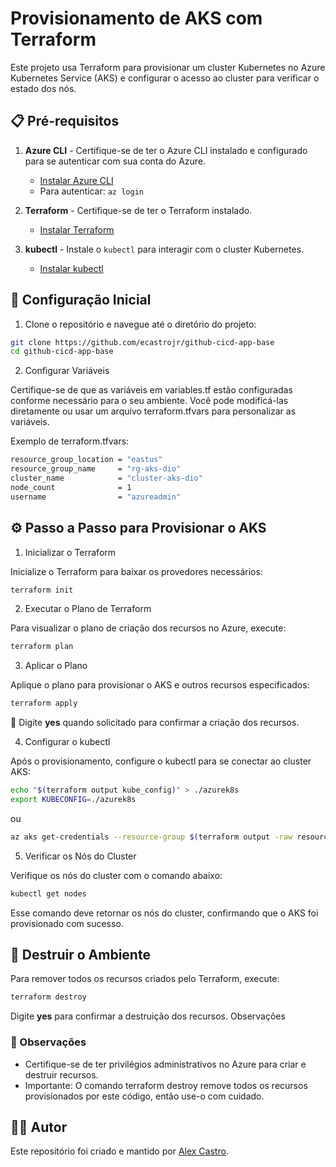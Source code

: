 # Provisionamento de AKS com Terraform

Este projeto usa Terraform para provisionar um cluster Kubernetes no Azure Kubernetes Service (AKS) e configurar o acesso ao cluster para verificar o estado dos nós.

## 📋 Pré-requisitos

1. **Azure CLI** - Certifique-se de ter o Azure CLI instalado e configurado para se autenticar com sua conta do Azure.
   - [Instalar Azure CLI](https://docs.microsoft.com/pt-br/cli/azure/install-azure-cli)
   - Para autenticar: `az login`

2. **Terraform** - Certifique-se de ter o Terraform instalado.
   - [Instalar Terraform](https://learn.hashicorp.com/tutorials/terraform/install-cli)

3. **kubectl** - Instale o `kubectl` para interagir com o cluster Kubernetes.
   - [Instalar kubectl](https://kubernetes.io/docs/tasks/tools/install-kubectl/)

## 🚀 Configuração Inicial

1. Clone o repositório e navegue até o diretório do projeto:

```bash
git clone https://github.com/ecastrojr/github-cicd-app-base
cd github-cicd-app-base
```

2. Configurar Variáveis

Certifique-se de que as variáveis em variables.tf estão configuradas conforme necessário para o seu ambiente. Você pode modificá-las diretamente ou usar um arquivo terraform.tfvars para personalizar as variáveis.

Exemplo de terraform.tfvars:
```bash
resource_group_location = "eastus"
resource_group_name     = "rg-aks-dio"
cluster_name            = "cluster-aks-dio"
node_count              = 1
username                = "azureadmin"
```

## ⚙️ Passo a Passo para Provisionar o AKS
1. Inicializar o Terraform

Inicialize o Terraform para baixar os provedores necessários:
```bash
terraform init
```

2. Executar o Plano de Terraform

Para visualizar o plano de criação dos recursos no Azure, execute:
```bash
terraform plan
```
3. Aplicar o Plano

Aplique o plano para provisionar o AKS e outros recursos especificados:
```bash
terraform apply
```
 📌 Digite **yes** quando solicitado para confirmar a criação dos recursos.

4. Configurar o kubectl

Após o provisionamento, configure o kubectl para se conectar ao cluster AKS:
```bash
echo "$(terraform output kube_config)" > ./azurek8s
export KUBECONFIG=./azurek8s
```
ou
```bash
az aks get-credentials --resource-group $(terraform output -raw resource_group_name) --name $(terraform output -raw kubernetes_cluster_name)
```
5. Verificar os Nós do Cluster

Verifique os nós do cluster com o comando abaixo:
```bash
kubectl get nodes
```
Esse comando deve retornar os nós do cluster, confirmando que o AKS foi provisionado com sucesso.

## 🧹 Destruir o Ambiente

 Para remover todos os recursos criados pelo Terraform, execute:
```bash
terraform destroy
```
Digite **yes** para confirmar a destruição dos recursos.
Observações

### 📌 Observações

-    Certifique-se de ter privilégios administrativos no Azure para criar e destruir recursos.
-    Importante: O comando terraform destroy remove todos os recursos provisionados por este código, então use-o com cuidado.

## 🧑‍💻 Autor

Este repositório foi criado e mantido por [Alex Castro](https://github.com/ecastrojr).